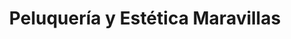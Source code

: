 ---
title: "Peluquería y Estética Maravillas"
url: /cehegin/peluqueria-y-estetica-maravillas/
shop: Friseur
---